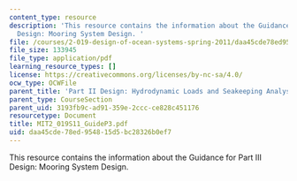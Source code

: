 ```yaml
---
content_type: resource
description: 'This resource contains the information about the Guidance for Part III
  Design: Mooring System Design. '
file: /courses/2-019-design-of-ocean-systems-spring-2011/daa45cde78ed954815d5bc28326b0ef7_MIT2_019S11_GuideP3.pdf
file_size: 133945
file_type: application/pdf
learning_resource_types: []
license: https://creativecommons.org/licenses/by-nc-sa/4.0/
ocw_type: OCWFile
parent_title: 'Part II Design: Hydrodynamic Loads and Seakeeping Analysis'
parent_type: CourseSection
parent_uid: 3193fb9c-ad91-359e-2ccc-ce828c451176
resourcetype: Document
title: MIT2_019S11_GuideP3.pdf
uid: daa45cde-78ed-9548-15d5-bc28326b0ef7
---
```

This resource contains the information about the Guidance for Part III Design: Mooring System Design. 